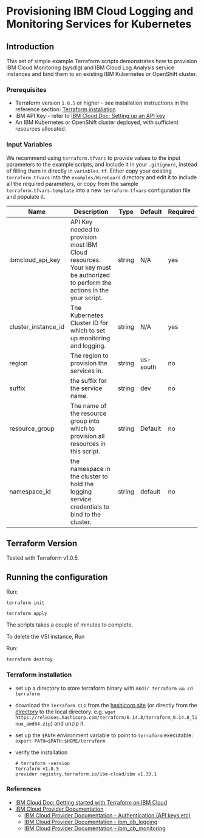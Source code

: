# Provisioning IBM Cloud Logging and Monitoring Services for Kubernetes

## Introduction

This set of simple example Terraform scripts demonstrates how to provision IBM Cloud Monitoring (sysdig) and IBM Cloud Log Analysis service instances and bind them to an existing IBM Kubernetes or OpenShift cluster.

### Prerequisites

* Terraform version `1.0.5` or higher -  see installation instructions in the reference section:  [Terraform installation](#terraform-installation)
* IBM API Key - refer to  [IBM Cloud Doc: Setting up an API key](https://cloud.ibm.com/docs/account?topic=account-userapikey#create_user_key)
* An IBM Kubernetes or OpenShift cluster deployed, with sufficient resources allocated.



### Input Variables

We recommend using `terraform.tfvars` to provide values to the input parameters to the example scripts, and include it in your `.gitignore`, instead of filling them in directly in `variables.tf`. Either copy your existing `terraform.tfvars` into the `examples/WireGuard` directory and edit it to include all the required parameters, or copy from the sample `terraform.tfvars.template` into a new `terraform.tfvars` configuration file and populate it.


| Name | Description | Type | Default | Required |
| ---- | ----------- | ---- | ------- | -------- |
| ibmcloud_api_key | API Key needed to provision most IBM Cloud resources.  Your key must be authorized to perform the actions in the your script. | string | N/A | yes|
| cluster_instance_id | The Kubernetes Cluster ID for which to set up monitoring and logging. |string | N/A | yes |
| region | The region to provision the services in. |string | us-south | no |
| suffix | the suffix for the service name. |string | dev | no |
| resource_group | The name of the resource group into which to provision all resources in this script. |string | Default | no |
| namespace_id | the namespace in the cluster to hold the logging service credentials to bind to the cluster. |string | default | no |


## Terraform Version
Tested with Terraform v1.0.5.

## Running the configuration

Run:

```shell
terraform init
```

```shell
terraform apply
```

The scripts takes a couple of minutes to complete.

To delete the VSI instance, Run

Run:

```shell
terraform destroy
```

### Terraform installation

* set up a directory to store terraform binary with `mkdir terraform && cd terraform`
* download the `Terraform CLI` from the [hashicorp site](https://www.terraform.io/downloads.html) (or directly from the [directory](https://releases.hashicorp.com/terraform/) to the local directory. e.g. `wget https://releases.hashicorp.com/terraform/0.14.8/terraform_0.14.8_linux_amd64.zip`) and unzip it.
* set up the `$PATH` environment variable to point to `terraform` executable: `export PATH=$PATH:$HOME/terraform`
* verify the installation

  ```
  # terraform -version
  Terraform v1.0.5
  provider registry.terraform.io/ibm-cloud/ibm v1.33.1

  ```

### References

* [IBM Cloud Doc: Getting started with Terraform on IBM Cloud](https://cloud.ibm.com/docs/ibm-cloud-provider-for-terraform?topic=ibm-cloud-provider-for-terraform-getting-started)
* [IBM Cloud Provider Documentation](https://registry.terraform.io/providers/IBM-Cloud/ibm/latest/docs)
  * [IBM Cloud Provider Documentation - Authentication (API keys etc)](https://registry.terraform.io/providers/IBM-Cloud/ibm/latest/docs#authentication)
  * [IBM Cloud Provider Documentation - ibm_ob_logging](https://registry.terraform.io/providers/IBM-Cloud/ibm/latest/docs/resources/ob_logging)
  * [IBM Cloud Provider Documentation - ibm_ob_monitoring](https://registry.terraform.io/providers/IBM-Cloud/ibm/latest/docs/resources/ob_monitoring)
